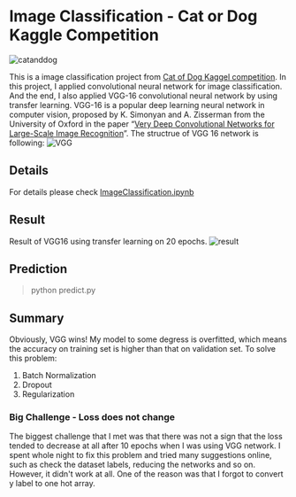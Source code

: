 # Image Classification - Cat or Dog Kaggle Competition

![catanddog](https://storage.googleapis.com/kaggle-competitions/kaggle/3362/media/woof_meow.jpg)

This is a image classification project from [Cat of Dog Kaggel competition](https://www.kaggle.com/c/dogs-vs-cats/overview/description). In this project, I applied convolutional neural network for image classification. And the end, I also applied VGG-16 convolutional neural network by using transfer learning. VGG-16 is a popular deep learning neural network in computer vision, proposed by K. Simonyan and A. Zisserman from the University of Oxford in the paper “[Very Deep Convolutional Networks for Large-Scale Image Recognition](https://arxiv.org/abs/1409.1556)”. The structrue of VGG 16 network is following:
![VGG](https://neurohive.io/wp-content/uploads/2018/11/vgg16-1-e1542731207177.png)

## Details 
For details please check [ImageClassification.ipynb](https://github.com/patrick013/Image-Classification-CNN-and-VGG/blob/master/ImageClassification.ipynb)

## Result 
Result of VGG16 using transfer learning on 20 epochs.
![result](https://raw.githubusercontent.com/patrick013/Image-Classification-CNN-and-VGG/master/pictures/a.png)

## Prediction
> python predict.py

## Summary
Obviously, VGG wins! My model to some degress is overfitted, which means the accuracy on training set is higher than that on validation set. To solve this problem:
1. Batch Normalization
2. Dropout
3. Regularization

### Big Challenge - Loss does not change

The biggest challenge that I met was that there was not a sign that the loss tended to decrease at all after 10 epochs when I was using VGG network. I spent whole night to fix this problem and tried many suggestions online, such as check the dataset labels, reducing the networks and so on. However, it didn't work at all. One of the reason was that I forgot to convert y label to one hot array.
